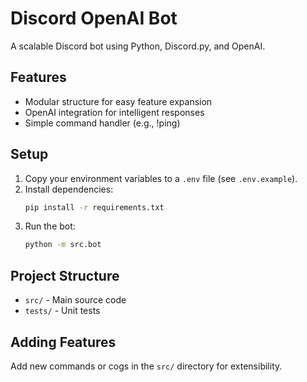 # Discord OpenAI Bot

A scalable Discord bot using Python, Discord.py, and OpenAI.

## Features
- Modular structure for easy feature expansion
- OpenAI integration for intelligent responses
- Simple command handler (e.g., !ping)

## Setup
1. Copy your environment variables to a `.env` file (see `.env.example`).
2. Install dependencies:
   ```bash
   pip install -r requirements.txt
   ```
3. Run the bot:
   ```bash
   python -m src.bot
   ```

## Project Structure
- `src/` - Main source code
- `tests/` - Unit tests

## Adding Features
Add new commands or cogs in the `src/` directory for extensibility.

